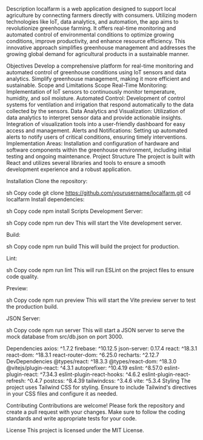 Description
localfarm is a web application designed to support local agriculture by connecting farmers directly with consumers. Utilizing modern technologies like IoT, data analytics, and automation, the app aims to revolutionize greenhouse farming. It offers real-time monitoring and automated control of environmental conditions to optimize growing conditions, improve productivity, and enhance resource efficiency. This innovative approach simplifies greenhouse management and addresses the growing global demand for agricultural products in a sustainable manner.

Objectives
Develop a comprehensive platform for real-time monitoring and automated control of greenhouse conditions using IoT sensors and data analytics.
Simplify greenhouse management, making it more efficient and sustainable.
Scope and Limitations
Scope
Real-Time Monitoring: Implementation of IoT sensors to continuously monitor temperature, humidity, and soil moisture.
Automated Control: Development of control systems for ventilation and irrigation that respond automatically to the data collected by the sensors.
Data Analytics and Visualization: Utilization of data analytics to interpret sensor data and provide actionable insights. Integration of visualization tools into a user-friendly dashboard for easy access and management.
Alerts and Notifications: Setting up automated alerts to notify users of critical conditions, ensuring timely interventions.
Implementation Areas: Installation and configuration of hardware and software components within the greenhouse environment, including initial testing and ongoing maintenance.
Project Structure
The project is built with React and utilizes several libraries and tools to ensure a smooth development experience and a robust application.

Installation
Clone the repository:

sh
Copy code
git clone https://github.com/yourusername/localfarm.git
cd localfarm
Install dependencies:

sh
Copy code
npm install
Scripts
Development Server:

sh
Copy code
npm run dev
This will start the Vite development server.

Build:

sh
Copy code
npm run build
This will build the project for production.

Lint:

sh
Copy code
npm run lint
This will run ESLint on the project files to ensure code quality.

Preview:

sh
Copy code
npm run preview
This will start the Vite preview server to test the production build.

JSON Server:

sh
Copy code
npm run server
This will start a JSON server to serve the mock database from src/db.json on port 3000.

Dependencies
axios: ^1.7.2
firebase: ^10.12.5
json-server: 0.17.4
react: ^18.3.1
react-dom: ^18.3.1
react-router-dom: ^6.25.0
recharts: ^2.12.7
DevDependencies
@types/react: ^18.3.3
@types/react-dom: ^18.3.0
@vitejs/plugin-react: ^4.3.1
autoprefixer: ^10.4.19
eslint: ^8.57.0
eslint-plugin-react: ^7.34.3
eslint-plugin-react-hooks: ^4.6.2
eslint-plugin-react-refresh: ^0.4.7
postcss: ^8.4.39
tailwindcss: ^3.4.6
vite: ^5.3.4
Styling
The project uses Tailwind CSS for styling. Ensure to include Tailwind's directives in your CSS files and configure it as needed.

Contributing
Contributions are welcome! Please fork the repository and create a pull request with your changes. Make sure to follow the coding standards and write appropriate tests for your code.

License
This project is licensed under the MIT License.